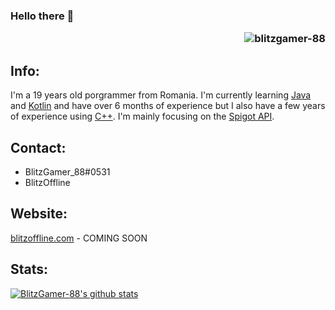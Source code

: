 ### Hello there 👋 <p align="right"> <img src="https://komarev.com/ghpvc/?username=blitzgamer-88" alt="blitzgamer-88"/> </p>

## Info:
I'm a 19 years old porgrammer from Romania.
I'm currently learning [Java](https://www.java.com) and [Kotlin](https://kotlinlang.org) and have over 6 months of experience but I also have a few years of experience using [C++](https://www.cplusplus.com).
I'm mainly focusing on the [Spigot API](https://hub.spigotmc.org/javadocs/bukkit/).


## Contact:
-  BlitzGamer_88#0531
-  BlitzOffline

## Website:
[blitzoffline.com](https://blitzoffline.com) - COMING SOON

## Stats:

[![BlitzGamer-88's github stats](https://github-readme-stats.vercel.app/api?username=BlitzGamer-88&count_private=true&show_icons=true&theme=radical)](https://github.com/anuraghazra/github-readme-stats)
